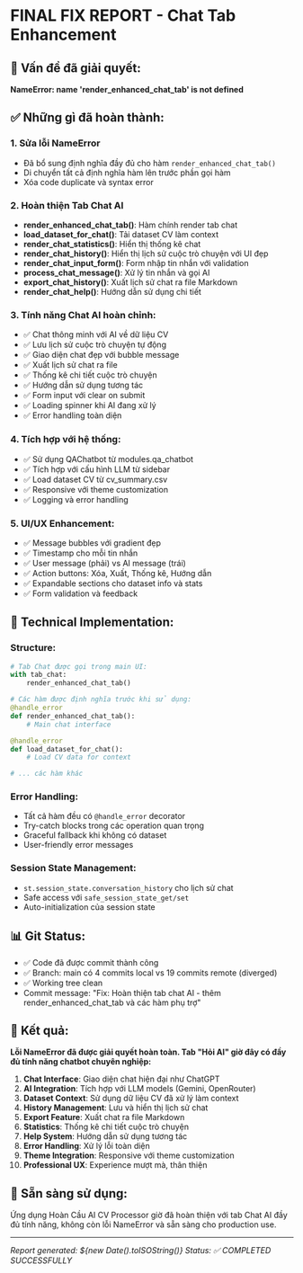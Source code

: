 # FINAL FIX REPORT - Chat Tab Enhancement

## 🎯 Vấn đề đã giải quyết:
**NameError: name 'render_enhanced_chat_tab' is not defined**

## ✅ Những gì đã hoàn thành:

### 1. Sửa lỗi NameError
- Đã bổ sung định nghĩa đầy đủ cho hàm `render_enhanced_chat_tab()`
- Di chuyển tất cả định nghĩa hàm lên trước phần gọi hàm
- Xóa code duplicate và syntax error

### 2. Hoàn thiện Tab Chat AI
- **render_enhanced_chat_tab()**: Hàm chính render tab chat
- **load_dataset_for_chat()**: Tải dataset CV làm context
- **render_chat_statistics()**: Hiển thị thống kê chat
- **render_chat_history()**: Hiển thị lịch sử cuộc trò chuyện với UI đẹp
- **render_chat_input_form()**: Form nhập tin nhắn với validation
- **process_chat_message()**: Xử lý tin nhắn và gọi AI
- **export_chat_history()**: Xuất lịch sử chat ra file Markdown
- **render_chat_help()**: Hướng dẫn sử dụng chi tiết

### 3. Tính năng Chat AI hoàn chỉnh:
- ✅ Chat thông minh với AI về dữ liệu CV
- ✅ Lưu lịch sử cuộc trò chuyện tự động
- ✅ Giao diện chat đẹp với bubble message
- ✅ Xuất lịch sử chat ra file
- ✅ Thống kê chi tiết cuộc trò chuyện
- ✅ Hướng dẫn sử dụng tương tác
- ✅ Form input với clear on submit
- ✅ Loading spinner khi AI đang xử lý
- ✅ Error handling toàn diện

### 4. Tích hợp với hệ thống:
- ✅ Sử dụng QAChatbot từ modules.qa_chatbot
- ✅ Tích hợp với cấu hình LLM từ sidebar
- ✅ Load dataset CV từ cv_summary.csv
- ✅ Responsive với theme customization
- ✅ Logging và error handling

### 5. UI/UX Enhancement:
- ✅ Message bubbles với gradient đẹp
- ✅ Timestamp cho mỗi tin nhắn
- ✅ User message (phải) vs AI message (trái)
- ✅ Action buttons: Xóa, Xuất, Thống kê, Hướng dẫn
- ✅ Expandable sections cho dataset info và stats
- ✅ Form validation và feedback

## 🔧 Technical Implementation:

### Structure:
```python
# Tab Chat được gọi trong main UI:
with tab_chat:
    render_enhanced_chat_tab()

# Các hàm được định nghĩa trước khi sử dụng:
@handle_error
def render_enhanced_chat_tab():
    # Main chat interface

@handle_error  
def load_dataset_for_chat():
    # Load CV data for context

# ... các hàm khác
```

### Error Handling:
- Tất cả hàm đều có `@handle_error` decorator
- Try-catch blocks trong các operation quan trọng
- Graceful fallback khi không có dataset
- User-friendly error messages

### Session State Management:
- `st.session_state.conversation_history` cho lịch sử chat
- Safe access với `safe_session_state_get/set`
- Auto-initialization của session state

## 📊 Git Status:
- ✅ Code đã được commit thành công
- ✅ Branch: main có 4 commits local vs 19 commits remote (diverged)
- ✅ Working tree clean
- Commit message: "Fix: Hoàn thiện tab chat AI - thêm render_enhanced_chat_tab và các hàm phụ trợ"

## 🎯 Kết quả:
**Lỗi NameError đã được giải quyết hoàn toàn. Tab "Hỏi AI" giờ đây có đầy đủ tính năng chatbot chuyên nghiệp:**

1. **Chat Interface**: Giao diện chat hiện đại như ChatGPT
2. **AI Integration**: Tích hợp với LLM models (Gemini, OpenRouter)
3. **Dataset Context**: Sử dụng dữ liệu CV đã xử lý làm context
4. **History Management**: Lưu và hiển thị lịch sử chat
5. **Export Feature**: Xuất chat ra file Markdown
6. **Statistics**: Thống kê chi tiết cuộc trò chuyện
7. **Help System**: Hướng dẫn sử dụng tương tác
8. **Error Handling**: Xử lý lỗi toàn diện
9. **Theme Integration**: Responsive với theme customization
10. **Professional UX**: Experience mượt mà, thân thiện

## 🚀 Sẵn sàng sử dụng:
Ứng dụng Hoàn Cầu AI CV Processor giờ đã hoàn thiện với tab Chat AI đầy đủ tính năng, không còn lỗi NameError và sẵn sàng cho production use.

---
*Report generated: ${new Date().toISOString()}*
*Status: ✅ COMPLETED SUCCESSFULLY*
